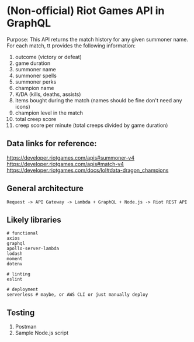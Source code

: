 # (Non-official) Riot Games API in GraphQL

Purpose:
This API returns the match history for any given summoner name. For each match, tt provides
the following information:

1. outcome (victory or defeat)
2. game duration
3. summoner name
4. summoner spells
5. summoner perks
6. champion name
7. K/DA (kills, deaths, assists)
8. items bought during the match (names should be fine don't need any icons)
9. champion level in the match
10. total creep score
11. creep score per minute (total creeps divided by game duration)


## Data links for reference:
https://developer.riotgames.com/apis#summoner-v4
https://developer.riotgames.com/apis#match-v4
https://developer.riotgames.com/docs/lol#data-dragon_champions

## General architecture

```
Request -> API Gateway -> Lambda + GraphQL + Node.js -> Riot REST API
```

## Likely libraries
```
# functional
axios
graphql
apollo-server-lambda
lodash
moment
dotenv

# linting
eslint

# deployment
serverless # maybe, or AWS CLI or just manually deploy
```

## Testing

1. Postman
2. Sample Node.js script